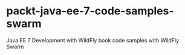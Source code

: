 # packt-java-ee-7-code-samples-swarm
Java EE 7 Development with WildFly book code samples with WildFly Swarm
